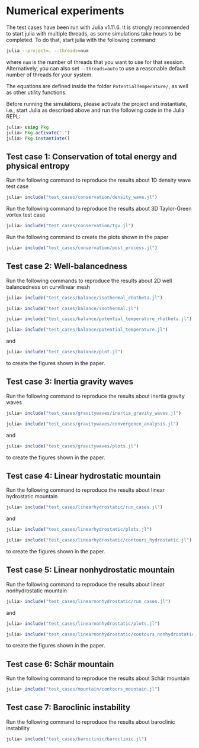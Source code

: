 # Numerical experiments
The test cases have been run with Julia v1.11.6. It is strongly recommended to start julia with multiple threads, as some simulations take hours to be completed. To do that, start julia with the following command:
```bash
julia --project=. --threads=num
```
where `num` is the number of threads that you want to use for that session. Alternatively, you can also set `--threads=auto` to use a reasonable default number of threads for your system.

The equations are defined inside the folder `PotentialTemperature/`,  as well as other utility functions.

Before running the simulations, please activate the project and instantiate, i.e., start Julia as described above and run the following code in the Julia REPL:
```julia
julia> using Pkg
julia> Pkg.activate(".")
julia> Pkg.instantiate()
```

## Test case 1: Conservation of total energy and physical entropy

Run the following command to reproduce the results about 1D density wave test case
```julia
julia> include("test_cases/conservation/density_wave.jl")
```
Run the following command to reproduce the results about 3D Taylor-Green vortex test case
```julia
julia> include("test_cases/conservation/tgv.jl")
```
Run the following command to create the plots shown in the paper
```julia
julia> include("test_cases/conservation/post_process.jl")
```
## Test case 2: Well-balancedness
Run the following commands to reproduce the results about 2D well balancedness on curvilinear mesh
```julia
julia> include("test_cases/balance/isothermal_rhotheta.jl")

julia> include("test_cases/balance/isothermal.jl")

julia> include("test_cases/balance/potential_temperature_rhotheta.jl")

julia> include("test_cases/balance/potential_temperature.jl")
```
and
```julia
julia> include("test_cases/balance/plot.jl")
```
to create the figures shown in the paper.

## Test case 3: Inertia gravity waves
Run the following command to reproduce the results about inertia gravity waves
```julia
julia> include("test_cases/gravitywaves/inertia_gravity_waves.jl")

julia> include("test_cases/gravitywaves/convergence_analysis.jl")
```
and
```julia
julia> include("test_cases/gravitywaves/plots.jl")
```
to create the figures shown in the paper.

## Test case 4: Linear hydrostatic mountain
Run the following command to reproduce the results about linear hydrostatic mountain
```julia
julia> include("test_cases/linearhydrostatic/run_cases.jl")
```
and
```julia
julia> include("test_cases/linearhydrostatic/plots.jl")

julia> include("test_cases/linearhydrostatic/contours_hydrostatic.jl")
```
to create the figures shown in the paper.

## Test case 5: Linear nonhydrostatic mountain
Run the following command to reproduce the results about linear nonhydrostatic mountain
```julia
julia> include("test_cases/linearnonhydrostatic/run_cases.jl")
```
and
```julia
julia> include("test_cases/linearnonhydrostatic/plots.jl")

julia> include("test_cases/linearnonhydrostatic/contours_nonhydrostatic.jl")
```
to create the figures shown in the paper.

## Test case 6: Schär mountain
Run the following command to reproduce the results about Schär mountain
```julia
julia> include("test_cases/mountain/contours_mountain.jl")
```

## Test case 7: Baroclinic instability
Run the following command to reproduce the results about baroclinic instability
```julia
julia> include("test_cases/baroclinic/baroclinic.jl")
```
